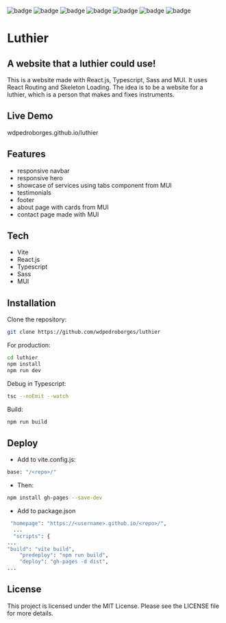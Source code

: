 ![badge](https://img.shields.io/github/watchers/wdpedroborges/luthier?style=social)
![badge](https://img.shields.io/github/stars/wdpedroborges/luthier?style=social)
![badge](https://img.shields.io/github/license/wdpedroborges/luthier)
![badge](https://img.shields.io/badge/powered%20by-vite-blue)
![badge](https://img.shields.io/badge/powered%20by-react.js-blue)
![badge](https://img.shields.io/badge/powered%20by-typescript-blue)
![badge](https://img.shields.io/badge/powered%20by-sass.js-blue)

# Luthier
## A website that a luthier could use!

This is a website made with React.js, Typescript, Sass and MUI. It uses React Routing and Skeleton Loading. The idea is to be a website for a luthier, which is a person that makes and fixes instruments.

## Live Demo

wdpedroborges.github.io/luthier

## Features

- responsive navbar
- responsive hero
- showcase of services using tabs component from MUI
- testimonials
- footer
- about page with cards from MUI
- contact page made with MUI

## Tech

- Vite
- React.js
- Typescript
- Sass
- MUI

## Installation

Clone the repository:

```bash
git clone https://github.com/wdpedroborges/luthier
```

For production:

```sh
cd luthier
npm install
npm run dev
```

Debug in Typescript:

```bash
tsc --noEmit --watch
```

Build:

```bash
npm run build
```

## Deploy

- Add to vite.config.js:

```bash
base: "/<repo>/"
```

- Then:

```bash
npm install gh-pages --save-dev
```

- Add to package.json

```bash
 "homepage": "https://<username>.github.io/<repo>/",
  ...
  "scripts": {
...
"build": "vite build",
    "predeploy": "npm run build",
    "deploy": "gh-pages -d dist",
...
```

## License

This project is licensed under the MIT License. Please see the LICENSE file for more details.